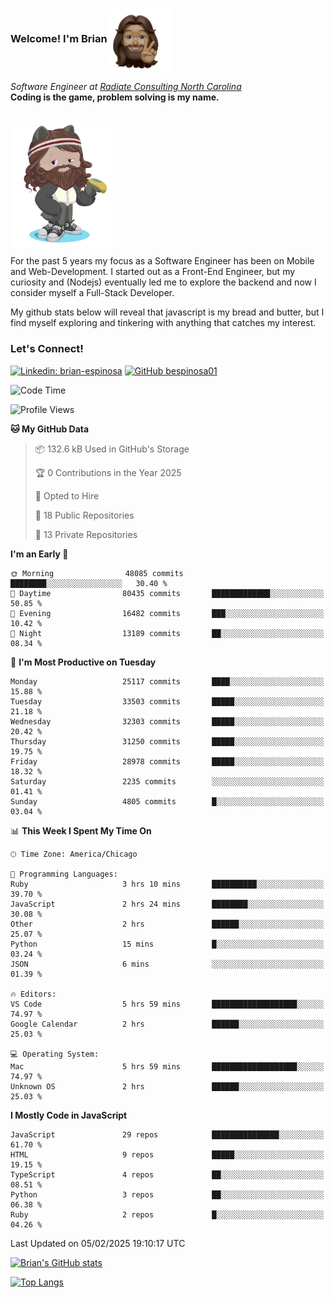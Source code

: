 ###  Welcome! I'm Brian <img align="center" src="https://github.com/bespinosa01/bespinosa01/blob/main/assets/peace-animoji.png" height="100" /></h2>
<p><em>Software Engineer at <a href="https://www.radiateconsulting.coop/north-carolina-tech-coop">Radiate Consulting North Carolina</a>
 <br/>
<!-- </br>Developer Consultant at <a href="https://codethedream.org/">Code The Dream</a> -->
</em> <b>Coding is the game, problem solving is my name.</b></p>

<br/>


 <img align="center" src="https://github.com/bespinosa01/bespinosa01/blob/main/assets/octo-me.png" height="200" /> 
 <p>
 For the past 5 years my focus as a Software Engineer has been on Mobile and Web-Development. I started out as a Front-End Engineer, but my curiosity and (Nodejs) eventually led me to explore the backend and now I consider myself a Full-Stack Developer.
</p>
<p>
 My github stats below will reveal that javascript is my bread and butter, but I find myself exploring and tinkering with anything that catches my interest. 
 </p>
 
 
### Let's Connect!

[![Linkedin: brian-espinosa](https://img.shields.io/badge/-brian--espinosa-blue?style=flat-square&logo=Linkedin&logoColor=white&link=https://www.linkedin.com/in/brian-espinosa/)](https://www.linkedin.com/in/brian-espinosa/)
[![GitHub bespinosa01](https://img.shields.io/github/followers/bespinosa01?label=follow&style=social)](https://github.com/bespinosa01)



<!--START_SECTION:waka-->
![Code Time](http://img.shields.io/badge/Code%20Time-1%2C722%20hrs%206%20mins-blue)

![Profile Views](http://img.shields.io/badge/Profile%20Views-0-blue)

**🐱 My GitHub Data** 

> 📦 132.6 kB Used in GitHub's Storage 
 > 
> 🏆 0 Contributions in the Year 2025
 > 
> 💼 Opted to Hire
 > 
> 📜 18 Public Repositories 
 > 
> 🔑 13 Private Repositories 
 > 
**I'm an Early 🐤** 

```text
🌞 Morning                48085 commits       ████████░░░░░░░░░░░░░░░░░   30.40 % 
🌆 Daytime                80435 commits       █████████████░░░░░░░░░░░░   50.85 % 
🌃 Evening                16482 commits       ███░░░░░░░░░░░░░░░░░░░░░░   10.42 % 
🌙 Night                  13189 commits       ██░░░░░░░░░░░░░░░░░░░░░░░   08.34 % 
```
📅 **I'm Most Productive on Tuesday** 

```text
Monday                   25117 commits       ████░░░░░░░░░░░░░░░░░░░░░   15.88 % 
Tuesday                  33503 commits       █████░░░░░░░░░░░░░░░░░░░░   21.18 % 
Wednesday                32303 commits       █████░░░░░░░░░░░░░░░░░░░░   20.42 % 
Thursday                 31250 commits       █████░░░░░░░░░░░░░░░░░░░░   19.75 % 
Friday                   28978 commits       █████░░░░░░░░░░░░░░░░░░░░   18.32 % 
Saturday                 2235 commits        ░░░░░░░░░░░░░░░░░░░░░░░░░   01.41 % 
Sunday                   4805 commits        █░░░░░░░░░░░░░░░░░░░░░░░░   03.04 % 
```


📊 **This Week I Spent My Time On** 

```text
🕑︎ Time Zone: America/Chicago

💬 Programming Languages: 
Ruby                     3 hrs 10 mins       ██████████░░░░░░░░░░░░░░░   39.70 % 
JavaScript               2 hrs 24 mins       ████████░░░░░░░░░░░░░░░░░   30.08 % 
Other                    2 hrs               ██████░░░░░░░░░░░░░░░░░░░   25.07 % 
Python                   15 mins             █░░░░░░░░░░░░░░░░░░░░░░░░   03.24 % 
JSON                     6 mins              ░░░░░░░░░░░░░░░░░░░░░░░░░   01.39 % 

🔥 Editors: 
VS Code                  5 hrs 59 mins       ███████████████████░░░░░░   74.97 % 
Google Calendar          2 hrs               ██████░░░░░░░░░░░░░░░░░░░   25.03 % 

💻 Operating System: 
Mac                      5 hrs 59 mins       ███████████████████░░░░░░   74.97 % 
Unknown OS               2 hrs               ██████░░░░░░░░░░░░░░░░░░░   25.03 % 
```

**I Mostly Code in JavaScript** 

```text
JavaScript               29 repos            ███████████████░░░░░░░░░░   61.70 % 
HTML                     9 repos             █████░░░░░░░░░░░░░░░░░░░░   19.15 % 
TypeScript               4 repos             ██░░░░░░░░░░░░░░░░░░░░░░░   08.51 % 
Python                   3 repos             ██░░░░░░░░░░░░░░░░░░░░░░░   06.38 % 
Ruby                     2 repos             █░░░░░░░░░░░░░░░░░░░░░░░░   04.26 % 
```




 Last Updated on 05/02/2025 19:10:17 UTC
<!--END_SECTION:waka-->


<!--  Github STATS -->
[![Brian's GitHub stats](https://github-readme-stats.vercel.app/api?username=bespinosa01&hide=stars,contribs&count_private=true&show_icons=true)](https://github.com/anuraghazra/github-readme-stats)

[![Top Langs](https://github-readme-stats.vercel.app/api/top-langs/?username=bespinosa01&layout=compact)](https://github.com/anuraghazra/github-readme-stats)



<!--
**bespinosa01/bespinosa01** is a ✨ _special_ ✨ repository because its `README.md` (this file) appears on your GitHub profile.

Here are some ideas to get you started:

- 🔭 I’m currently working on ...
- 🌱 I’m currently learning ...
- 👯 I’m looking to collaborate on ...
- 🤔 I’m looking for help with ...
- 💬 Ask me about ...
- 📫 How to reach me: ...
- 😄 Pronouns: ...
- ⚡ Fun fact: ...
-->
